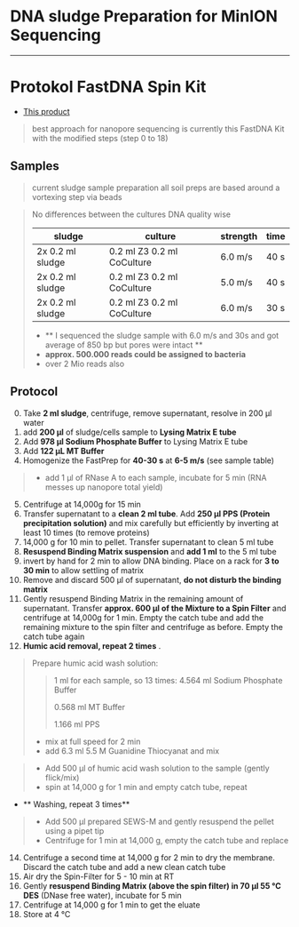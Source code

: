DNA sludge Preparation for MinION Sequencing
====
___
# Protokol FastDNA Spin Kit

* [This product](https://www.mpbio.com/product.php?pid=116540600&country=223)

> best approach for nanopore sequencing is currently this FastDNA Kit with the modified steps (step 0 to 18)

## Samples

> current sludge sample preparation
> all soil preps are based around a vortexing step via beads

> No differences between the cultures DNA quality wise
>
>| sludge | culture | strength | time |
>| -------- | -------- | -------- |-------- |
>| 2x 0.2 ml sludge|0.2 ml Z3 0.2 ml CoCulture | 6.0 m/s|40 s|
>| 2x 0.2 ml sludge | 0.2 ml Z3 0.2 ml CoCulture | 5.0 m/s|40 s|
>| 2x 0.2 ml sludge | 0.2 ml Z3 0.2 ml CoCulture | 6.0 m/s|30 s|
> * ** I sequenced the sludge sample with 6.0 m/s and 30s and got average of 850 bp but pores were intact **
> * **approx. 500.000 reads could be assigned to bacteria**
> * over 2 Mio reads also

## Protocol

0. Take **2 ml sludge**, centrifuge, remove supernatant, resolve in 200 µl water
1. add **200 µl** of sludge/cells sample to **Lysing Matrix E tube**
2. Add **978 µl Sodium Phosphate Buffer** to Lysing Matrix E tube
3. Add **122 µL MT Buffer**
4. Homogenize the FastPrep for **40-30 s** at **6-5 m/s** (see sample table)
> * add 1 µl of RNase A to each sample, incubate for 5 min (RNA messes up nanopore total yield)
5. Centrifuge at 14,000g for 15 min
6. Transfer supernatant to a **clean 2 ml tube**. Add **250 µl PPS (Protein precipitation solution)** and mix carefully but efficiently by inverting at least 10 times (to remove proteins)
7. 14,000 g for 10 min to pellet. Transfer supernatant to clean 5 ml tube
8. **Resuspend Binding Matrix suspension** and **add 1 ml** to the 5 ml tube
9. invert by hand for 2 min to allow DNA binding. Place on a rack for **3 to 30 min** to allow settling of matrix
10. Remove and discard 500 µl of supernatant, **do not disturb the binding matrix**
11. Gently resuspend Binding Matrix in the remaining amount of supernatant. Transfer **approx. 600 µl of the Mixture to a Spin Filter** and centrifuge at 14,000g for 1 min. Empty the catch tube and add the remaining mixture to the spin filter and centrifuge as before. Empty the catch tube again
12. **Humic acid removal, repeat 2 times** .
> Prepare humic acid wash solution:  
>> 1 ml for each sample, so 13 times:
>> 4.564 ml Sodium Phosphate Buffer
>>
>> 0.568 ml MT Buffer
>>
>> 1.166 ml PPS
>>
>
> * mix at full speed for 2 min
> * add 6.3 ml 5.5 M Guanidine Thiocyanat and mix

  >* Add 500 µl of humic acid wash solution to the sample (gently flick/mix)
  >* spin at 14,000 g for 1 min and empty catch tube, repeat

* ** Washing, repeat 3 times**
>* Add 500 µl prepared SEWS-M and gently resuspend the pellet using a pipet tip
>* Centrifuge for 1 min at 14,000 g, empty the catch tube and replace

14. Centrifuge a second time at 14,000 g for 2 min to dry the membrane. Discard the catch tube and add a new clean catch tube
15. Air dry the Spin-Filter for 5 - 10 min at RT
16. Gently **resuspend Binding Matrix (above the spin filter) in 70 µl 55 °C DES** (DNase free water), incubate for 5 min
17. Centrifuge at 14,000 g for 1 min to get the eluate
18. Store at 4 °C
